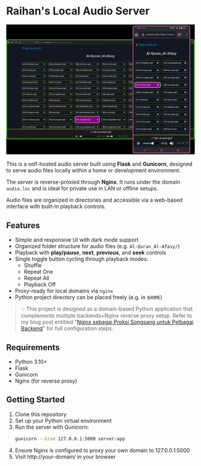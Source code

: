# Raihan's Local Audio Server

![Tangkap Layar](desktop-and-mobile-view.jpg)

This is a self-hosted audio server built using **Flask** and **Gunicorn**, designed to serve audio files locally within a home or development environment.

The server is reverse-proxied through **Nginx**. It runs under the domain `audio.loc` and is ideal for private use in LAN or offline setups.

Audio files are organized in directories and accessible via a web-based interface with built-in playback controls.

## Features

- Simple and responsive UI with dark mode support
- Organized folder structure for audio files (e.g. `Al-Quran_Al-Afasy/`)
- Playback with **play/pause**, **next**, **previous**, and **seek** controls
- Single toggle button cycling through playback modes:
  - Shuffle
  - Repeat One
  - Repeat All
  - Playback Off
- Proxy-ready for local domains via `nginx`
- Python project directory can be placed freely (e.g. in `$HOME`)

> 💡 This project is designed as a domain-based Python application that complements multiple backends+Nginx reverse proxy setup. Refer to my blog post entitled "[Nginx sebagai Proksi Songsang untuk Pelbagai Backend](https://wraihan.com/posts/nginx-proksi-songsang-pelbagai-backend/)" for full configuration steps.

## Requirements

- Python 3.10+
- Flask
- Gunicorn
- Nginx (for reverse proxy)

## Getting Started

1. Clone this repository
1. Set up your Python virtual environment
1. Run the server with Gunicorn:
   ```bash
   gunicorn --bind 127.0.0.1:5000 server:app
   ```
1. Ensure Nginx is configured to proxy your own domain to 127.0.0.1:5000
1. Visit http://your-domain/ in your browser

